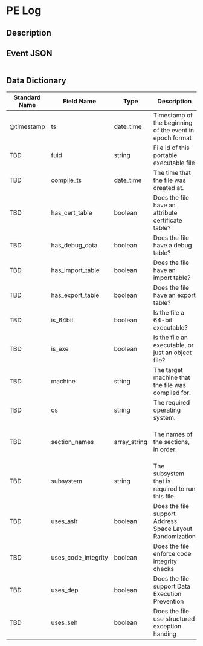 # PE Log

## Description

## Event JSON

```json
```

## Data Dictionary

|	        Standard Name       	|            Field Name             |       	    Type            	|   	    Description          	|	     Sample Value           	|
|	-------------------------------	|	-------------------------------	|	-------------------------------	|	-------------------------------	|	-------------------------------	|
|     @timestamp     |     ts   |   date_time  |    Timestamp of the beginning of the event in epoch format     |     `1300475167.096535`     |
|     TBD     |     fuid     |     string     |     File id of this portable executable file     |     ``     |
|     TBD     |     compile_ts  |   date_time  |   The time that the file was created at.   | `2017-11-01T07:17:29.000000Z`   |
|     TBD     |     has_cert_table     |     boolean     |     Does the file have an attribute certificate table?|     `true`     |
|     TBD     |     has_debug_data     |     boolean     |     Does the file have a debug table?|     `true`     |
|     TBD     |     has_import_table     |     boolean     |     Does the file have an import table?|     `true`     |
|     TBD     |     has_export_table     |     boolean     |     Does the file have an export table?|     `true`     |
|     TBD     |     is_64bit     |     boolean     |     Is the file a 64-bit executable?|     `true`     |
|     TBD     |     is_exe     |     boolean     |     Is the file an executable, or just an object file?|     `true`     |
|     TBD     |     machine     |     string     |     The target machine that the file was compiled for.   |   `AMD64` |
|     TBD     |     os     |     string     |     The required operating system.   |    `Windows 10`    |
|     TBD     |     section_names     |     array_string     |     The names of the sections, in order.   | `[ ".text", ".rdata", ".data", ".pdata", ".rsrc", ".reloc", "PAGEdimg", "minATL", ]` |
|     TBD     |     subsystem     |     string     |     The subsystem that is required to run this file.   |   `WINDOWS_GUI`   |
|     TBD     |     uses_aslr     |     boolean     |     Does the file support Address Space Layout Randomization |     `true`     |
|     TBD     |     uses_code_integrity     |     boolean     |     Does the file enforce code integrity checks    |     `true`     |
|     TBD     |     uses_dep     |     boolean     |     Does the file support Data Execution Prevention   |     `true`     |
|     TBD     |     uses_seh     |     boolean     |     Does the file use structured exception handing    |     `true`     |